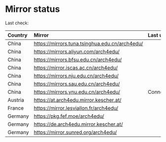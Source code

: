 <script src="./time.js"></script>
# Mirror status
Last check: <script type="text/javascript">localize(1686133127.5718188);</script>

|Country|Mirror|Last update|
|:------|:-----|:----------|
|China|https://mirrors.tuna.tsinghua.edu.cn/arch4edu/|<script type="text/javascript">localize(1686076136);</script>|
|China|https://mirrors.aliyun.com/arch4edu/|<script type="text/javascript">localize(1686076136);</script>|
|China|https://mirrors.bfsu.edu.cn/arch4edu/|<script type="text/javascript">localize(1686076136);</script>|
|China|https://mirror.iscas.ac.cn/arch4edu/|<script type="text/javascript">localize(1686119413);</script>|
|China|https://mirrors.nju.edu.cn/arch4edu/|<script type="text/javascript">localize(1686076136);</script>|
|China|https://mirrors.sau.edu.cn/arch4edu/|<script type="text/javascript">localize(1673850842);</script>|
|China|https://mirrors.ynu.edu.cn/arch4edu/|ConnectTimeout|
|Austria|https://at.arch4edu.mirror.kescher.at/|<script type="text/javascript">localize(1686076136);</script>|
|France|https://mirror.lesviallon.fr/arch4edu/|<script type="text/javascript">localize(1686076136);</script>|
|Germany|https://pkg.fef.moe/arch4edu/|<script type="text/javascript">localize(1686076136);</script>|
|Germany|https://de.arch4edu.mirror.kescher.at/|<script type="text/javascript">localize(1686076136);</script>|
|Germany|https://mirror.sunred.org/arch4edu/|<script type="text/javascript">localize(1686076136);</script>|

<script src="./tablefilter/tablefilter.js"></script>
<script src="./table.js"></script>